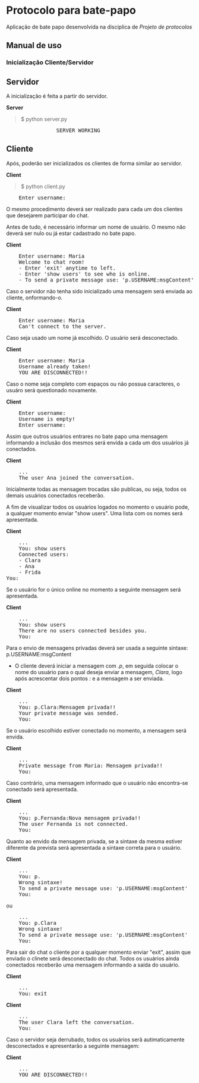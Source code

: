 # Protocolo para bate-papo

Aplicação de bate papo desenvolvida na disciplica de *Projeto de protocolos*

## Manual de uso

### Inicialização Cliente/Servidor

## Servidor

A inicialização é feita a partir do servidor.

**Server**
> $ python server.py
<pre>
				SERVER WORKING 
</pre>

## Cliente

Após, poderão ser inicializados os clientes de forma similar ao servidor.

**Client**
> $ python client.py
<pre>
    Enter username:
</pre>

O mesmo procedimento deverá ser realizado para cada um dos clientes que desejarem participar do chat.

Antes de tudo, é necessário informar um nome de usuário. O mesmo não deverá ser nulo ou já estar cadastrado no bate papo.

**Client**
<pre>
    Enter username: Maria
    Welcome to chat room! 
    - Enter 'exit' anytime to left. 
    - Enter 'show users' to see who is online. 
    - To send a private message use: 'p.USERNAME:msgContent'
</pre>

Caso o servidor não tenha sido inicializado uma mensagem será enviada ao cliente, onformando-o.

**Client**
<pre>
    Enter username: Maria
    Can't connect to the server.
</pre>

Caso seja usado um nome já escolhido. O usuário será desconectado.

**Client**
<pre>
    Enter username: Maria
    Username already taken! 
    YOU ARE DISCONNECTED!!
</pre>

Caso o nome seja completo com espaços ou não possua caracteres, o usuáro será questionado novamente.

**Client**
<pre>
    Enter username: 
    Username is empty!
    Enter username: 
</pre>

Assim que outros usuários entrares no bate papo uma mensagem informando a inclusão dos mesmos será envida a cada um dos usuários já conectados.

**Client**
<pre>
    ...
    The user Ana joined the conversation. 
</pre>

Inicialmente todas as mensagem trocadas são publicas, ou seja, todos os demais usuários conectados receberão.

A fim de visualizar todos os usuários logados no momento o usuário pode, a qualquer momento enviar "show users". Uma lista com os nomes será apresentada.

**Client**
<pre>
    ...
    You: show users
    Connected users: 
    - Clara
    - Ana
    - Frida
You: 
</pre>

Se o usuário for o único online no momento a seguinte mensagem será apresentada.

**Client**
<pre>
    ...
    You: show users
    There are no users connected besides you.
    You: 
</pre>

Para o envio de mensagens privadas deverá ser usada a seguinte sintaxe: p.USERNAME:msgContent

- O cliente deverá iniciar a mensagem com *.p*, em seguida colocar o nome do usuário para o qual deseja enviar a mensagem, *Clara*, logo após acrescentar dois pontos *:* e a mensagem a ser enviada.

**Client**
<pre>
    ...
    You: p.Clara:Mensagem privada!!
    Your private message was sended.
    You: 
</pre>

Se o usuário escolhido estiver conectado no momento, a mensagem será envida.

**Client**
<pre>
    ...
    Private message from Maria: Mensagem privada!!
    You: 
</pre>

Caso contrário, uma mensagem informado que o usuário não encontra-se conectado será apresentada.

**Client**
<pre>
    ...
    You: p.Fernanda:Nova mensagem privada!!
    The user Fernanda is not connected. 
    You:
</pre> 

Quanto ao envido da mensagem privada, se a sintaxe da mesma estiver diferente da prevista será apresentada a sintaxe correta para o usuário.

**Client**
<pre>
    ...
    You: p.
    Wrong sintaxe! 
    To send a private message use: 'p.USERNAME:msgContent'
    You: 
</pre> 

ou

<pre>
    ...
    You: p.Clara
    Wrong sintaxe! 
    To send a private message use: 'p.USERNAME:msgContent'
    You: 
</pre>

Para sair do chat o cliente por a qualquer momento enviar "exit", assim que enviado o clinete será desconectado do chat. Todos os usuários ainda conectados receberão uma mensagem informando a saída do usuário.

**Client**
<pre>
    ...
    You: exit
</pre>


**Client**
<pre>
    ...
    The user Clara left the conversation. 
    You: 
</pre>

Caso o servidor seja derrubado, todos os usuários serã autimaticamente desconectados e apresentarão a seguinte mensagem:

**Client**
<pre>
    ...
    YOU ARE DISCONNECTED!! 
</pre>